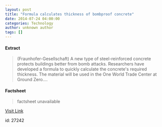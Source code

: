 ```yaml
---
layout: post
title: "Formula calculates thickness of bombproof concrete"
date: 2014-07-24 04:00:00
categories: Technology
author: unknown author
tags: []
---
```



#### Extract
>(Fraunhofer-Gesellschaft) A new type of steel-reinforced concrete protects buildings better from bomb attacks. Researchers have developed a formula to quickly calculate the concrete's required thickness. The material will be used in the One World Trade Center at Ground Zero....

#### Factsheet
>factsheet unavailable

[Visit Link](http://www.eurekalert.org/pub_releases/2014-07/f-fct072414.php)

id:   27242
